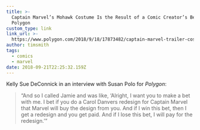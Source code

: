```yaml
---
title: >-
  Captain Marvel’s Mohawk Costume Is the Result of a Comic Creator’s Bet |
  Polygon
custom_type: link
link_url: >-
  https://www.polygon.com/2018/9/18/17873482/captain-marvel-trailer-costume-mohawk-kelly-sue-deconnick
author: timsmith
tags:
  - comics
  - marvel
date: 2018-09-21T22:25:32.159Z
---
```

Kelly Sue DeConnick in an interview with Susan Polo for *Polygon*:

> “And so I called Jamie and was like, ‘Alright, I want you to make a bet with me. I bet if you do a Carol Danvers redesign for Captain Marvel that Marvel will buy the design from you. And if I win this bet, then I get a redesign and you get paid. And if I lose this bet, I will pay for the redesign.’”

